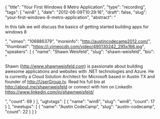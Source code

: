 {
  "title": "Your First Windows 8 Metro Application",
  "type": "recording",
  "tags": [
    "win8"
  ],
  "date": "2012-06-09T10:29:16",
  "draft": false,
  "slug": "your-first-windows-8-metro-application",
  "abstract": "<p>In this talk we will discuss the basics of getting started building apps for windows 8</p>",
  "vimeo": "106886379",
  "moreinfo": "http://austincodecamp2012.com/",
  "thumbnail": "https://i.vimeocdn.com/video/490130242_295x166.jpg",
  "speakers": [
    {
      "name": "Shawn Weisfeld",
      "slug": "shawn-weisfeld",
      "bio": "<p>Shawn (http://www.shawnweisfeld.com) is passionate about building awesome applications and websites with .NET technologies and Azure. He is currently a Cloud Solution Architect for Microsoft based in Austin TX and founder of http://UserGroup.tv. Read his full bio at http://about.me/shawnweisfeld or connect with him on LinkedIn https://www.linkedin.com/in/shawnweisfeld/</p>",
      "count": 69
    }
  ],
  "ugtvtags": [
    {
      "name": "win8",
      "slug": "win8",
      "count": 17
    }
  ],
  "meetups": [
    {
      "name": "Austin CodeCamp",
      "slug": "austin-codecamp",
      "count": 22
    }
  ]
}
